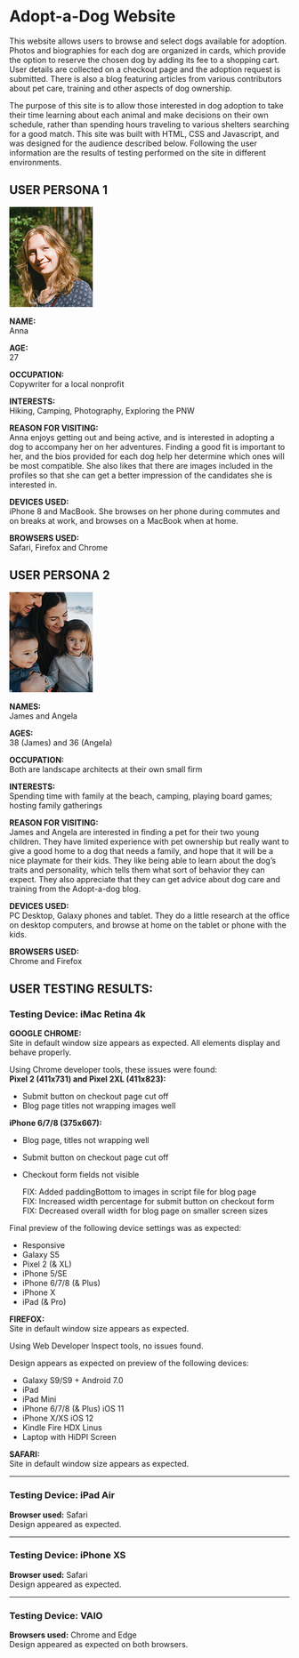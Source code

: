 # Adopt-a-Dog Website

This website allows users to browse and select dogs available for adoption.
Photos and biographies for each dog are organized in cards, which provide
the option to reserve the chosen dog by adding its fee to a shopping cart.
User details are collected on a checkout page and the adoption request is
submitted. There is also a blog featuring articles from various contributors
about pet care, training and other aspects of dog ownership.

The purpose of this site is to allow those interested in dog adoption to take
their time learning about each animal and make decisions on their own schedule,
rather than spending hours traveling to various shelters searching for a good
match. This site was built with HTML, CSS and Javascript, and was designed
for the audience described below. Following the user information are the results
of testing performed on the site in different environments.



## USER PERSONA 1

![Image of Anna](user-persona-anna.jpg)  

**NAME:**  
Anna

**AGE:**  
27

**OCCUPATION:**  
Copywriter for a local nonprofit

**INTERESTS:**  
Hiking, Camping, Photography, Exploring the PNW

**REASON FOR VISITING:**  
Anna enjoys getting out and being active, and is interested
in adopting a dog to accompany her on her adventures. Finding a good fit is important to her, and the bios provided for each dog help her determine which ones will be most compatible. She also likes that there are images included in the profiles so that she can get a better impression of the candidates she is interested in.

**DEVICES USED:**  
iPhone 8 and MacBook. She browses on her phone during commutes and on breaks at work, and browses on a MacBook when at home.  

**BROWSERS USED:**  
Safari, Firefox and Chrome   






## USER PERSONA 2

![Image of James and Angela](user-persona-janda.jpg)

**NAMES:**  
James and Angela

**AGES:**  
38 (James) and 36 (Angela)

**OCCUPATION:**  
Both are landscape architects at their own small firm

**INTERESTS:**  
Spending time with family at the beach, camping, playing board games;
hosting family gatherings  

**REASON FOR VISITING:**  
James and Angela are interested in finding a pet for their two young children. They have limited experience with pet ownership but really want to give a good home to a dog that needs a family, and hope that it will be a nice playmate for their kids. They like being able to learn about the dog’s traits and personality, which tells them what sort of behavior they can expect. They also appreciate that they can get advice about dog care
and training from the Adopt-a-dog blog.  

**DEVICES USED:**  
PC Desktop, Galaxy phones and tablet. They do a little research at the office on desktop computers, and browse at home on the tablet or phone with the kids.  

**BROWSERS USED:**  
Chrome and Firefox  



## USER TESTING RESULTS:  

### Testing Device: iMac Retina 4k  

**GOOGLE CHROME:**  
Site in default window size appears as expected.
All elements display and behave properly.

Using Chrome developer tools, these issues were found:  
**Pixel 2 (411x731) and Pixel 2XL (411x823):**  
* Submit button on checkout page cut off  
* Blog page titles not wrapping images well

**iPhone 6/7/8 (375x667):**  
* Blog page, titles not wrapping well  
* Submit button on checkout page cut off  
* Checkout form fields not visible

  FIX: Added paddingBottom to images in script file  for blog page  
  FIX: Increased width percentage for submit button on checkout form  
  FIX: Decreased overall width for blog page on smaller screen sizes

Final preview of the following device settings was as expected:  
* Responsive
* Galaxy S5
* Pixel 2 (& XL)
* iPhone 5/SE
* iPhone 6/7/8 (& Plus)
* iPhone X
* iPad (& Pro)  

**FIREFOX:**  
Site in default window size appears as expected.

Using Web Developer Inspect tools, no issues found.

Design appears as expected on preview of the following devices:
* Galaxy S9/S9 + Android 7.0
* iPad
* iPad Mini
* iPhone 6/7/8 (& Plus) iOS 11
* iPhone X/XS iOS 12
* Kindle Fire HDX Linus
* Laptop with HiDPI Screen  

**SAFARI:**  
Site in default window size appears as expected.  


- - -
### Testing Device: iPad Air

**Browser used:** Safari  
Design appeared as expected.  


- - -
### Testing Device: iPhone XS
**Browser used:** Safari  
Design appeared as expected.  


- - -
### Testing Device: VAIO
**Browsers used:** Chrome and Edge  
Design appeared as expected on both browsers.
